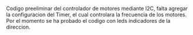 Codigo preeliminar del controlador de motores mediante I2C, falta agregar la configuracion del Timer, el cual controlara la frecuencia de los motores.
Por el momento se ha probado el codigo con leds indicadores de la direccion.
